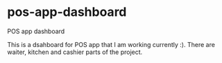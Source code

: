 # pos-app-dashboard
POS app dashboard

This is a dsahboard for POS app that I am working currently :). There are waiter, kitchen and cashier parts of the project. 
